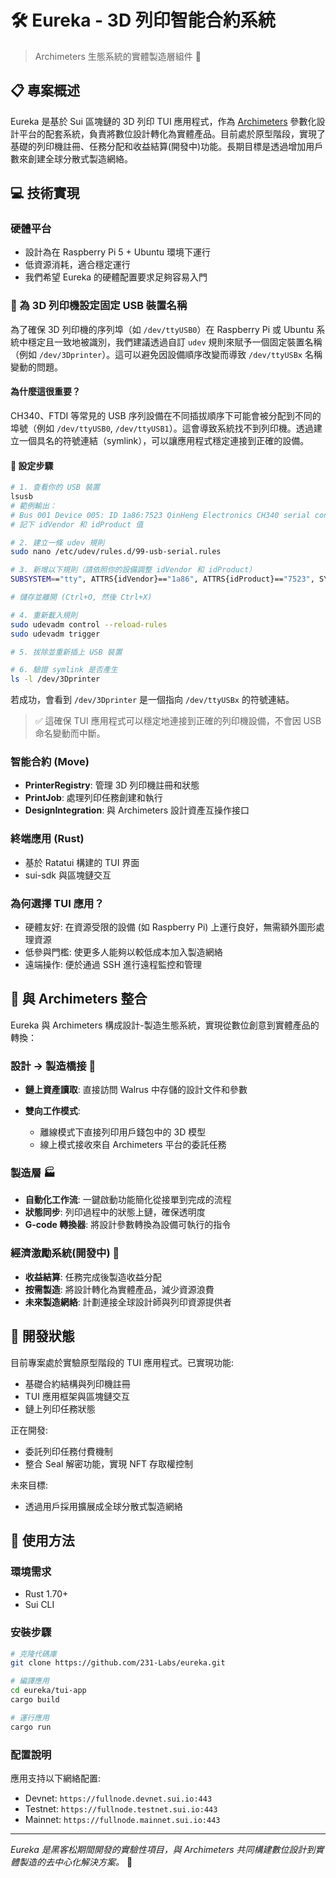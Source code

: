 # 🛠️ Eureka - 3D 列印智能合約系統

> Archimeters 生態系統的實體製造層組件 🔄

## 📋 專案概述

Eureka 是基於 Sui 區塊鏈的 3D 列印 TUI 應用程式，作為 [Archimeters](https://github.com/231-Labs/archimeters) 參數化設計平台的配套系統，負責將數位設計轉化為實體產品。目前處於原型階段，實現了基礎的列印機註冊、任務分配和收益結算(開發中)功能。長期目標是透過增加用戶數來創建全球分散式製造網絡。

## 💻 技術實現

### 硬體平台

* 設計為在 Raspberry Pi 5 + Ubuntu 環境下運行
* 低資源消耗，適合穩定運行
* 我們希望 Eureka 的硬體配置要求足夠容易入門

### 📎 為 3D 列印機設定固定 USB 裝置名稱

為了確保 3D 列印機的序列埠（如 `/dev/ttyUSB0`）在 Raspberry Pi 或 Ubuntu 系統中穩定且一致地被識別，我們建議透過自訂 `udev` 規則來賦予一個固定裝置名稱（例如 `/dev/3Dprinter`）。這可以避免因設備順序改變而導致 `/dev/ttyUSBx` 名稱變動的問題。

#### 為什麼這很重要？

CH340、FTDI 等常見的 USB 序列設備在不同插拔順序下可能會被分配到不同的埠號（例如 `/dev/ttyUSB0`, `/dev/ttyUSB1`）。這會導致系統找不到列印機。透過建立一個具名的符號連結（symlink），可以讓應用程式穩定連接到正確的設備。

#### 📘 設定步驟

```bash
# 1. 查看你的 USB 裝置
lsusb
# 範例輸出：
# Bus 001 Device 005: ID 1a86:7523 QinHeng Electronics CH340 serial converter
# 記下 idVendor 和 idProduct 值

# 2. 建立一條 udev 規則
sudo nano /etc/udev/rules.d/99-usb-serial.rules

# 3. 新增以下規則（請依照你的設備調整 idVendor 和 idProduct）
SUBSYSTEM=="tty", ATTRS{idVendor}=="1a86", ATTRS{idProduct}=="7523", SYMLINK+="3Dprinter"

# 儲存並離開 (Ctrl+O, 然後 Ctrl+X)

# 4. 重新載入規則
sudo udevadm control --reload-rules
sudo udevadm trigger

# 5. 拔除並重新插上 USB 裝置

# 6. 驗證 symlink 是否產生
ls -l /dev/3Dprinter
```

若成功，會看到 `/dev/3Dprinter` 是一個指向 `/dev/ttyUSBx` 的符號連結。

> ✅ 這確保 TUI 應用程式可以穩定地連接到正確的列印機設備，不會因 USB 命名變動而中斷。

### 智能合約 (Move)

* **PrinterRegistry**: 管理 3D 列印機註冊和狀態
* **PrintJob**: 處理列印任務創建和執行
* **DesignIntegration**: 與 Archimeters 設計資產互操作接口

### 終端應用 (Rust)

* 基於 Ratatui 構建的 TUI 界面
* sui-sdk 與區塊鏈交互

### 為何選擇 TUI 應用？

* 硬體友好: 在資源受限的設備 (如 Raspberry Pi) 上運行良好，無需額外圖形處理資源
* 低參與門檻: 使更多人能夠以較低成本加入製造網絡
* 遠端操作: 便於通過 SSH 進行遠程監控和管理

## 🔄 與 Archimeters 整合

Eureka 與 Archimeters 構成設計-製造生態系統，實現從數位創意到實體產品的轉換：

### 設計 → 製造橋接 🌉

* **鏈上資產讀取**: 直接訪問 Walrus 中存儲的設計文件和參數
* **雙向工作模式**:

  * 離線模式下直接列印用戶錢包中的 3D 模型
  * 線上模式接收來自 Archimeters 平台的委託任務

### 製造層 🏭

* **自動化工作流**: 一鍵啟動功能簡化從接單到完成的流程
* **狀態同步**: 列印過程中的狀態上鏈，確保透明度
* **G-code 轉換器**: 將設計參數轉換為設備可執行的指令

### 經濟激勵系統(開發中) 💸

* **收益結算**: 任務完成後製造收益分配
* **按需製造**: 將設計轉化為實體產品，減少資源浪費
* **未來製造網絡**: 計劃連接全球設計師與列印資源提供者

## 🧪 開發狀態

目前專案處於實驗原型階段的 TUI 應用程式。已實現功能:

* 基礎合約結構與列印機註冊
* TUI 應用框架與區塊鏈交互
* 鏈上列印任務狀態

正在開發:

* 委託列印任務付費機制
* 整合 Seal 解密功能，實現 NFT 存取權控制

未來目標:

* 透過用戶採用擴展成全球分散式製造網絡

## 🚀 使用方法

### 環境需求

* Rust 1.70+
* Sui CLI

### 安裝步驟

```bash
# 克隆代碼庫
git clone https://github.com/231-Labs/eureka.git

# 編譯應用
cd eureka/tui-app
cargo build

# 運行應用
cargo run
```

### 配置說明

應用支持以下網絡配置:

* Devnet: `https://fullnode.devnet.sui.io:443`
* Testnet: `https://fullnode.testnet.sui.io:443`
* Mainnet: `https://fullnode.mainnet.sui.io:443`

---

*Eureka 是黑客松期間開發的實驗性項目，與 Archimeters 共同構建數位設計到實體製造的去中心化解決方案。* 🔬
